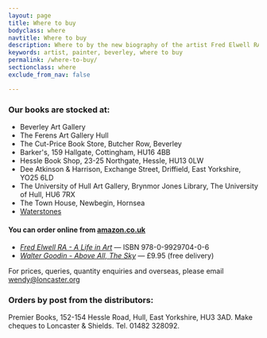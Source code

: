 ```yaml
---
layout: page
title: Where to buy
bodyclass: where
navtitle: Where to buy
description: Where to by the new biography of the artist Fred Elwell RA, a Beverley-based painter.
keywords: artist, painter, beverley, where to buy
permalink: /where-to-buy/
sectionclass: where
exclude_from_nav: false

---
```


### Our books are stocked at:

* Beverley Art Gallery
* The Ferens Art Gallery Hull
* The Cut-Price Book Store, Butcher Row, Beverley
* Barker's, 159 Hallgate, Cottingham, HU16 4BB
* Hessle Book Shop, 23-25 Northgate, Hessle, HU13 0LW
* Dee Atkinson & Harrison, Exchange Street, Driffield, East Yorkshire, YO25 6LD
* The University of Hull Art Gallery, Brynmor Jones Library, The University of Hull, HU6 7RX
* The Town House, Newbegin, Hornsea
* [Waterstones](https://www.waterstones.com/book/fred-elwell-r-a-a-life-in-art/wendy-ann-loncaster/malcolm-shields/9780992970406 "Waterstones website")

#### You can order online from [amazon.co.uk](https://www.amazon.co.uk/Fred-Elwell-R-Perspective-Master/dp/0992970407  "Buy Fred Elwell RA - A Life in Art from Amazon.co.uk")

* <cite>[Fred Elwell RA - A Life in Art](/celebratory-edition/ "Fred Elwell RA - A Life in Art book details")</cite> &mdash; ISBN 978-0-9929704-0-6
* <cite>[Walter Goodin - Above All, The Sky](/goodin/ "Walter Goodin - Above All, The Sky book details")</cite>  &mdash; £9.95 (free delivery)

For prices, queries, quantity enquiries and overseas, please email [wendy@loncaster.org](mailto:wendy@loncaster.org "Email us for quantity enquiries")

### Orders by post from the distributors:

Premier Books, 152-154 Hessle Road, Hull, East Yorkshire, HU3 3AD. Make cheques to Loncaster & Shields. Tel. 01482 328092.